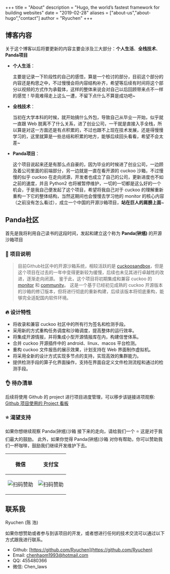 +++
title = "About"
description = "Hugo, the world’s fastest framework for building websites"
date = "2019-02-28"
aliases = ["about-us","about-hugo","contact"]
author = "Ryuchen"
+++

## 博客内容

关于这个博客以后将要更新的内容主要会涉及三大部分：**个人生活**、**全栈技术**、**Panda项目**

* **个人生活**：
  
  主要是记录一下阶段性的自己的感悟，算是一个检讨的部分，目前这个部分的内容还是构思之中，不过慢慢会将内容结构补齐，希望等后续有时间将这个部分以视频的方式作为承载体，这样的整体来说会对自己以后回顾带来点不一样的感觉！毕竟难得走上这么一遭，不留下点什么不算是成功吧~

* **全栈技术**：

  当初在大学本科的时候，就开始搞什么外包，导致自己从毕业一开始，似乎就一直跟 Web 脱离不了什么关系，进了创业公司，一干就是直接入手全栈，所以算是对这一方面还是有点积累的，不过也跟不上现在技术发展，还是得慢慢学习的，这里就算是一些总结和积累的地方，能够后续回头看看，希望不会太差~

* **Panda项目**：
  
  这个项目说起来还是有那么点自豪的，因为毕业的时候进了创业公司，一边顾及着公司里面的前端部分，另一边就是一直在看开源的 cuckoo 沙箱，不过慢慢的似乎 cuckoo 在走向闭源，开发者也成立了自己的公司，更新进度也不如之前的速度，并且 Python2 也将被暂停维护，一切的一切都是这么好的一个机会，于是我自己便发起了这个项目，希望将我自己对于 cuckoo 的理解重新重构一下它的整体结构，当然这期间也会慢慢去学习他的 monitor 的核心内容（之前没有怎么看过），成立一个中国的开源沙箱项目，**站在巨人的肩膀上面**~

## Panda社区

   首先是我将利用自己读书的这段时间，发起和建立这个称为 **Panda(钟馗)** 的开源沙箱项目

### 📎 项目说明

  > 目前Github社区中的开源沙箱系统，相较活跃的是 [cuckoosandbox](http://www.cuckoosandbox.org/)，但是这个项目在过去的一年中变得更新较为缓慢，后续也未见其进行卓越性的改进，逐渐走向闭源。
  > 鉴于此，这个项目将初期集成和兼容 cuckoo 的 [monitor](https://github.com/cuckoosandbox/monitor) 和 [community](https://github.com/cuckoosandbox/community)。
  > 这是一个基于已经初见成熟的 cuckoo 开源版本的沙箱的修订版本，但将进行彻底的重新构建，后续该版本将彻底重构，能够完全适配国内软件环境。

### 🔥 设计特性

* 将收录和兼容 cuckoo 社区中的所有行为签名和检测手段。
* 采用新的方式重构任务调度和沙箱调度，提高整体的运行效率。
* 将集成开源情报，并将集成小型开源情报库在内，构建信誉体系。
* 合并 cuckoo 开源插件中的 android、linux、macos 平台检测。
* 重构 cuckoo 文件报告的展示效果，计划支持在 Web 界面制作虚拟机。
* 将采用全新的设计方式实现多节点的支持，实现高效的集群能力。
* 提供检测手段的算子化界面操作，支持在界面自定义文件检测流程和通过的检测手段。

### 👌 待办清单

后续将使用 Github 的 project 进行项目进度管理，可以移步该链接进项观察:
[Github 项目使用的 Project 看板](https://github.com/Ryuchen/Panda-Sandbox/projects/1?fullscreen=true)

### ⭐ 渴望支持

如果你想继续观察 Panda(钟馗)沙箱 接下来的走向，请给我们一个 ⭐ 这是对于我们最大的鼓励。
此外，如果你觉得 Panda(钟馗)沙箱 对你有帮助，你可以赞助我们一杯咖啡，鼓励我们继续开发维护下去。

| <p align="center">**微信**</p> | <p align="center">**支付宝**</p> |
| ------------------------------- | ----------------------------------- |
|<p align="center">![扫码赞助](https://github.com/Ryuchen/Panda-Sandbox/raw/master/docs/sponsor/wechat.jpg)</p>|<p align="center">![扫码赞助](https://github.com/Ryuchen/Panda-Sandbox/raw/master/docs/sponsor/alipay.jpg)</p>|

## 联系我

Ryuchen (陈 浩)

如果你想赞助或者参与到该项目的开发，或者想进行任何的技术交流可以通过以下方式跟我进行联系。

* Github: [https://github.com/Ryuchen](https://github.com/Ryuchen)
* Email: [chenhaom1993@hotmail.com](chenhaom1993@hotmail.com)
* QQ: 455480366
* 微信: Chen_laws

